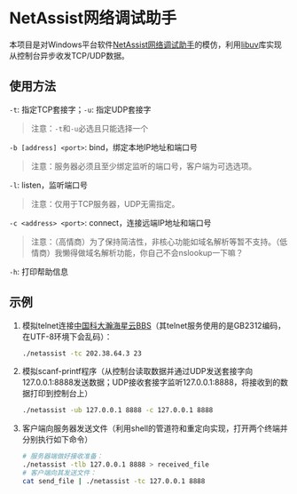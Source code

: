 # NetAssist网络调试助手

本项目是对Windows平台软件[NetAssist网络调试助手](http://www.cmsoft.cn/resource/102.html)的模仿，利用[libuv](https://github.com/libuv/libuv)库实现从控制台异步收发TCP/UDP数据。

## 使用方法

`-t`: 指定TCP套接字；`-u`: 指定UDP套接字

> 注意：`-t`和`-u`必选且只能选择一个

`-b [address] <port>`: bind，绑定本地IP地址和端口号

> 注意：服务器必须且至少绑定监听的端口号，客户端为可选选项。

`-l`: listen，监听端口号

> 注意：仅用于TCP服务器，UDP无需指定。

`-c <address> <port>`: connect，连接远端IP地址和端口号

> 注意：（高情商）为了保持简洁性，非核心功能如域名解析等暂不支持。（低情商）我懒得做域名解析功能，你自己不会nslookup一下嘛？

`-h`: 打印帮助信息

## 示例

1. 模拟telnet连接[中国科大瀚海星云BBS](http://bbs.ustc.edu.cn)（其telnet服务使用的是GB2312编码，在UTF-8环境下会乱码）：
    ```bash
    ./netassist -tc 202.38.64.3 23
    ```

2. 模拟scanf-printf程序（从控制台读取数据并通过UDP发送套接字向127.0.0.1:8888发送数据；UDP接收套接字监听127.0.0.1:8888，将接收到的数据打印到控制台上）  
    ```bash
    ./netassist -ub 127.0.0.1 8888 -c 127.0.0.1 8888
    ```

3. 客户端向服务器发送文件（利用shell的管道符和重定向实现，打开两个终端并分别执行如下命令）  
    ```bash
    # 服务器端做好接收准备：
    ./netassist -tlb 127.0.0.1 8888 > received_file
    # 客户端向其发送文件：
    cat send_file | ./netassist -tc 127.0.0.1 8888
    ```

